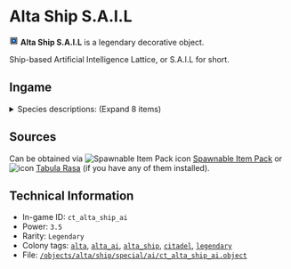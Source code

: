 # Alta Ship S.A.I.L

<img src="https://raw.githubusercontent.com/Ceterai/Enternia/main/objects/alta/ship/special/ai/icon.png" alt="Alta Ship S.A.I.L icon" loading="lazy" height="16px" width="auto" /> **Alta Ship S.A.I.L** is a legendary decorative object.

Ship-based Artificial Intelligence Lattice, or S.A.I.L for short.

## Ingame

<details markdown="1"><summary>Species descriptions: (Expand 8 items)</summary>

- Alta: A piece of acquired tech. Lets you talk to an AI assistant.
- Apex: I can talk to SAIL through this console.
- Avian: I can use this station to talk to SAIL.
- Floran: Floran use thisss magic panel to talk to SAIL!
- Glitch: Happy. This station allows me to talk to SAIL.
- Human: This station allows me to communicate with SAIL.
- Hylotl: This console allows me to communicate with SAIL.
- Novakid: This here station lets me talk with SAIL.

</details>

## Sources

Can be obtained via <img src="https://raw.githubusercontent.com/Silverfeelin/Starbound-SpawnableItemPack/master/interface/sip/iconSmall.png" alt="Spawnable Item Pack icon" width="18" height="14"/> [Spawnable Item Pack](https://steamcommunity.com/sharedfiles/filedetails/?id=733665104) or <img src="https://steamuserimages-a.akamaihd.net/ugc/263843960696222713/3EC9A7C005541F7D577EBCB8C5736B4EFC9973D6/" alt="icon" width="8" height="12"/> [Tabula Rasa](https://community.playstarbound.com/resources/the-tabula-rasa.3222/) (if you have any of them installed).

## Technical Information

- In-game ID: `ct_alta_ship_ai`
- Power: `3.5`
- Rarity: `Legendary`
- Colony tags: [`alta`](https://ceterai.github.io/MyEnternia/Wiki/Tags/Alta), [`alta_ai`](https://ceterai.github.io/MyEnternia/Wiki/Tags/AltaAI), [`alta_ship`](https://ceterai.github.io/MyEnternia/Wiki/Tags/AltaShip), [`citadel`](https://ceterai.github.io/MyEnternia/Wiki/Tags/Citadel), [`legendary`](https://ceterai.github.io/MyEnternia/Wiki/Tags/Legendary)
- File: [`/objects/alta/ship/special/ai/ct_alta_ship_ai.object`](https://github.com/Ceterai/Enternia/blob/main/objects/alta/ship/special/ai/ct_alta_ship_ai.object)

